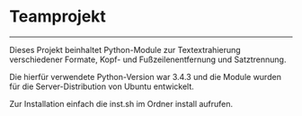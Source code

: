 # Teamprojekt
-------------
Dieses Projekt beinhaltet Python-Module zur Textextrahierung verschiedener Formate, Kopf- und Fußzeilenentfernung und Satztrennung.

Die hierfür verwendete Python-Version war 3.4.3 und die Module wurden für die Server-Distribution von Ubuntu entwickelt.

Zur Installation einfach die inst.sh im Ordner install aufrufen.

